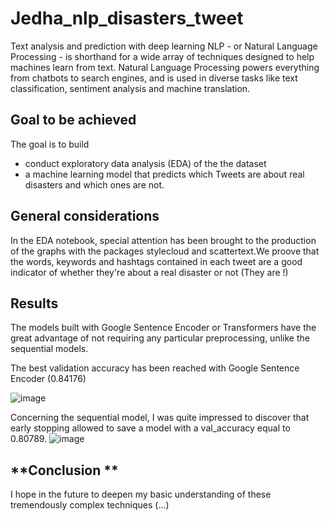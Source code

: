# Jedha_nlp_disasters_tweet
Text analysis and prediction with deep learning
NLP - or Natural Language Processing - is shorthand for a wide array of techniques designed to help machines learn from text. Natural Language Processing powers everything from chatbots to search engines, and is used in diverse tasks like text classification, sentiment analysis and machine translation.


## **Goal to be achieved**
The goal is to build 
- conduct exploratory data analysis (EDA) of the the dataset
- a machine learning model that predicts which Tweets are about real disasters and which ones are not.


## **General considerations**
In the EDA notebook, special attention has been brought to the production of the graphs with the packages stylecloud and scattertext.We proove that the words, keywords and hashtags contained in each tweet are a good indicator of whether they're about a real disaster or not (They are !)


## **Results**
The models built with Google Sentence Encoder or Transformers have the great advantage of not requiring any particular preprocessing, unlike the sequential models. 

The best validation accuracy has been reached with Google Sentence Encoder (0.84176)

![image](https://user-images.githubusercontent.com/32369680/148094069-0069dd23-5392-4c6e-9df7-e811a0a19aed.png)

Concerning the sequential model, I was quite impressed to discover that early stopping allowed to save a model with a val_accuracy equal to 0.80789.
![image](https://user-images.githubusercontent.com/32369680/148096182-29ac31d7-85cd-47a2-90bb-7423e8755c89.png)



## **Conclusion **


I hope in the future to deepen my basic understanding of these tremendously complex techniques (...)
